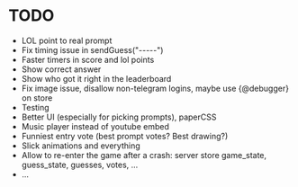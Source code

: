# TODO

- LOL point to real prompt
- Fix timing issue in sendGuess("-----")
- Faster timers in score and lol points
- Show correct answer
- Show who got it right in the leaderboard
- Fix image issue, disallow non-telegram logins, maybe use {@debugger} on store
- Testing
- Better UI (especially for picking prompts), paperCSS
- Music player instead of youtube embed
- Funniest entry vote (best prompt votes? Best drawing?)
- Slick animations and everything
- Allow to re-enter the game after a crash: server store game_state, guess_state, guesses, votes, ...
- ...

